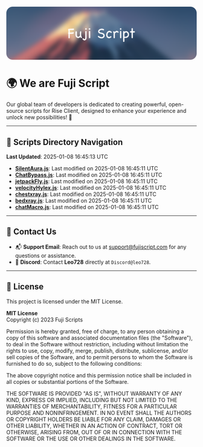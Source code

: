 ![Banner](.github/b.webp)

# 🌍 **We are Fuji Script**

Our global team of developers is dedicated to creating powerful, open-source scripts for Rise Client, designed to enhance your experience and unlock new possibilities! 🌟

---
<!-- SCRIPTS_NAVIGATION_START -->
## 📂 **Scripts Directory Navigation**

**Last Updated**: 2025-01-08 16:45:13 UTC

- **[SilentAura.js](scripts/SilentAura.js)**: Last modified on 2025-01-08 16:45:11 UTC
- **[ChatBypass.js](scripts/ChatBypass.js)**: Last modified on 2025-01-08 16:45:11 UTC
- **[jetpackFly.js](scripts/jetpackFly.js)**: Last modified on 2025-01-08 16:45:11 UTC
- **[velocityHylex.js](scripts/velocityHylex.js)**: Last modified on 2025-01-08 16:45:11 UTC
- **[chestxray.js](scripts/chestxray.js)**: Last modified on 2025-01-08 16:45:11 UTC
- **[bedxray.js](scripts/bedxray.js)**: Last modified on 2025-01-08 16:45:11 UTC
- **[chatMacro.js](scripts/chatMacro.js)**: Last modified on 2025-01-08 16:45:11 UTC

<!-- SCRIPTS_NAVIGATION_END -->

---

## 💬 **Contact Us**  
- 📬 **Support Email**: Reach out to us at [support@fujiscript.com](mailto:support@fujiscript.com) for any questions or assistance.  
- 💬 **Discord**: Contact **Leo728** directly at `Discord@leo728`.

---

## 📜 **License**

This project is licensed under the MIT License.  

**MIT License**  
Copyright (c) 2023 Fuji Scripts  

Permission is hereby granted, free of charge, to any person obtaining a copy of this software and associated documentation files (the "Software"), to deal in the Software without restriction, including without limitation the rights to use, copy, modify, merge, publish, distribute, sublicense, and/or sell copies of the Software, and to permit persons to whom the Software is furnished to do so, subject to the following conditions:  

The above copyright notice and this permission notice shall be included in all copies or substantial portions of the Software.  

THE SOFTWARE IS PROVIDED "AS IS", WITHOUT WARRANTY OF ANY KIND, EXPRESS OR IMPLIED, INCLUDING BUT NOT LIMITED TO THE WARRANTIES OF MERCHANTABILITY, FITNESS FOR A PARTICULAR PURPOSE AND NONINFRINGEMENT. IN NO EVENT SHALL THE AUTHORS OR COPYRIGHT HOLDERS BE LIABLE FOR ANY CLAIM, DAMAGES OR OTHER LIABILITY, WHETHER IN AN ACTION OF CONTRACT, TORT OR OTHERWISE, ARISING FROM, OUT OF OR IN CONNECTION WITH THE SOFTWARE OR THE USE OR OTHER DEALINGS IN THE SOFTWARE.  
